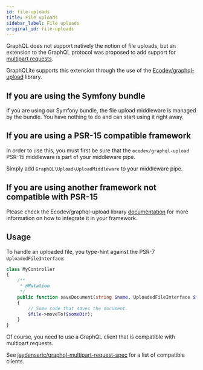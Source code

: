 ```yaml
---
id: file-uploads
title: File uploads
sidebar_label: File uploads
original_id: file-uploads
---
```


GraphQL does not support natively the notion of file uploads, but an extension to the GraphQL protocol was proposed
to add support for [multipart requests](https://github.com/jaydenseric/graphql-multipart-request-spec).

GraphQLite supports this extension through the use of the [Ecodev/graphql-upload](https://github.com/Ecodev/graphql-upload) library.

## If you are using the Symfony bundle

If you are using our Symfony bundle, the file upload middleware is managed by the bundle. You have nothing to do
and can start using it right away.

## If you are using a PSR-15 compatible framework

In order to use this, you must first be sure that the `ecodev/graphql-upload` PSR-15 middleware is part of your middleware pipe.

Simply add `GraphQL\Upload\UploadMiddleware` to your middleware pipe.

## If you are using another framework not compatible with PSR-15

Please check the Ecodev/graphql-upload library [documentation](https://github.com/Ecodev/graphql-upload)
for more information on how to integrate it in your framework.

## Usage

To handle an uploaded file, you type-hint against the PSR-7 `UploadedFileInterface`:

```php
class MyController
{
    /**
     * @Mutation
     */
    public function saveDocument(string $name, UploadedFileInterface $file): Document
    {
        // Some code that saves the document.
        $file->moveTo($someDir);
    }
}
```

Of course, you need to use a GraphQL client that is compatible with multipart requests.

See [jaydenseric/graphql-multipart-request-spec](https://github.com/jaydenseric/graphql-multipart-request-spec#client) for a list of compatible clients.
